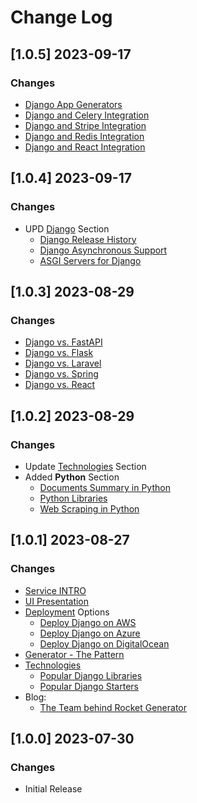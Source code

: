 # Change Log

## [1.0.5] 2023-09-17
### Changes

- [Django App Generators](https://docs.app-generator.dev/blog/django-app-generators)
- [Django and Celery Integration](https://docs.app-generator.dev/technologies/django/celery-integration)
- [Django and Stripe Integration](https://docs.app-generator.dev/technologies/django/stripe-integration)
- [Django and Redis Integration](https://docs.app-generator.dev/technologies/django/redis-integration)
- [Django and React Integration](https://docs.app-generator.dev/technologies/django/react-integration)

## [1.0.4] 2023-09-17
### Changes

- UPD [Django](https://docs.app-generator.dev/technologies/django) Section
  - [Django Release History](https://docs.app-generator.dev/technologies/django/releases)
  - [Django Asynchronous Support](https://docs.app-generator.dev/technologies/django/async-support)
  - [ASGI Servers for Django](https://docs.app-generator.dev/technologies/django/asgi-servers)

## [1.0.3] 2023-08-29
### Changes

- [Django vs. FastAPI](https://docs.app-generator.dev/technologies/django/django-vs-fastapi)
- [Django vs. Flask](https://docs.app-generator.dev/technologies/django/django-vs-flask)
- [Django vs. Laravel](https://docs.app-generator.dev/technologies/django/django-vs-laravel)
- [Django vs. Spring](https://docs.app-generator.dev/technologies/django/django-vs-spring)
- [Django vs. React](https://docs.app-generator.dev/technologies/django/django-vs-react)

## [1.0.2] 2023-08-29
### Changes

- Update [Technologies](https://docs.app-generator.dev/technologies) Section
- Added **Python** Section
  - [Documents Summary in Python](https://docs.app-generator.dev/technologies/python/document-summary)
  - [Python Libraries](https://docs.app-generator.dev/technologies/python/popular-libraries)
  - [Web Scraping in Python](https://docs.app-generator.dev/technologies/python/web-scraping)

## [1.0.1] 2023-08-27
### Changes

- [Service INTRO](https://docs.app-generator.dev/)
- [UI Presentation](https://docs.app-generator.dev/django-generator/intro)
- [Deployment](https://docs.app-generator.dev/deployment) Options
  - [Deploy Django on AWS](https://docs.app-generator.dev/deployment/django-aws)
  - [Deploy Django on Azure](https://docs.app-generator.dev/deployment/django-azure)
  - [Deploy Django on DigitalOcean](https://docs.app-generator.dev/deployment/django-digitalocean)
- [Generator - The Pattern](https://docs.app-generator.dev/for-developers/intro)
- [Technologies](https://docs.app-generator.dev/technologies)  
  - [Popular Django Libraries](https://docs.app-generator.dev/technologies/django/popular-libraries)
  - [Popular Django Starters](https://docs.app-generator.dev/technologies/django/popular-starters)
- Blog:
  - [The Team behind Rocket Generator](https://docs.app-generator.dev/blog/team)

## [1.0.0] 2023-07-30
### Changes

- Initial Release
